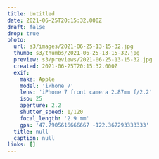 ```yaml
---
title: Untitled
date: 2021-06-25T20:15:32.000Z
draft: false
drop: true
photo:
  url: s3/images/2021-06-25-13-15-32.jpg
  thumb: s3/thumbs/2021-06-25-13-15-32.jpg
  preview: s3/previews/2021-06-25-13-15-32.jpg
  created: 2021-06-25T20:15:32.000Z
  exif:
    make: Apple
    model: 'iPhone 7'
    lens: 'iPhone 7 front camera 2.87mm f/2.2'
    iso: 25
    aperture: 2.2
    shutter_speed: 1/120
    focal_length: '2.9 mm'
    gps: '47.7905616666667 -122.367293333333'
  title: null
  caption: null
links: []
---
```

